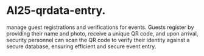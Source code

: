 # AI25-qrdata-entry.
manage guest registrations and verifications for events. Guests register by providing their name and photo, receive a unique QR code, and upon arrival, security personnel can scan the QR code to verify their identity against a secure database, ensuring efficient and secure event entry.

